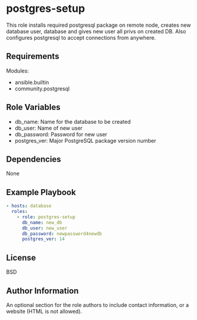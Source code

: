 postgres-setup
=========

This role installs required postgresql package on remote node, creates new database user, database and gives new user all privs on created DB. Also configures postgresql to accept connections from anywhere.

Requirements
------------

Modules:
  - ansible.builtin
  - community.postgresql

Role Variables
--------------

 - db_name: Name for the database to be created
 - db_user: Name of new user
 - db_password: Password for new user
 - postgres_ver: Major PostgreSQL package version number

Dependencies
------------

None

Example Playbook
----------------

```yml
- hosts: database
  roles:
    - role: postgres-setup
      db_name: new_db
      db_user: new_user
      db_password: newpassword4newdb
      postgres_ver: 14
```

License
-------

BSD

Author Information
------------------

An optional section for the role authors to include contact information, or a website (HTML is not allowed).
